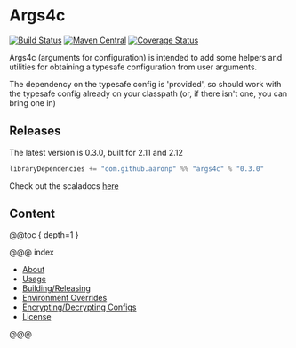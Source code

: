 Args4c
======
[![Build Status](https://travis-ci.org/aaronp/args4c.svg?branch=master)](https://travis-ci.org/aaronp/args4c)
[![Maven Central](https://maven-badges.herokuapp.com/maven-central/com.github.aaronp/args4c_2.12/badge.png)](https://maven-badges.herokuapp.com/maven-central/com.github.aaronp/args4c_2.12/badge.png)
[![Coverage Status](https://coveralls.io/repos/github/aaronp/args4c/badge.svg?branch=master)](https://coveralls.io/github/aaronp/args4c?branch=master)

Args4c (arguments for configuration) is intended to add some helpers and utilities for obtaining a typesafe configuration from user arguments.

The dependency on the typesafe config is 'provided', so should work with the typesafe config
already on your classpath (or, if there isn't one, you can bring one in)

## Releases

The latest version is 0.3.0, built for 2.11 and 2.12

```scala
libraryDependencies += "com.github.aaronp" %% "args4c" % "0.3.0"
```

Check out the scaladocs [here](https://aaronp.github.io/args4c/api/latest/args4c/index.html)

## Content

@@toc { depth=1 }

@@@ index


* [About](about.md)
* [Usage](usage.md)
* [Building/Releasing](building.md)
* [Environment Overrides](environment.md)
* [Encrypting/Decrypting Configs](secretConfig.md)
* [License](license.md)

@@@

